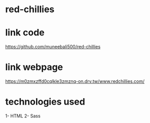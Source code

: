 # red-chillies

# link code
https://github.com/muneebali500/red-chillies

# link webpage
https://m0zmxzffd0cqlkle3zmznq-on.drv.tw/www.redchillies.com/

# technologies used
1- HTML
2- Sass
